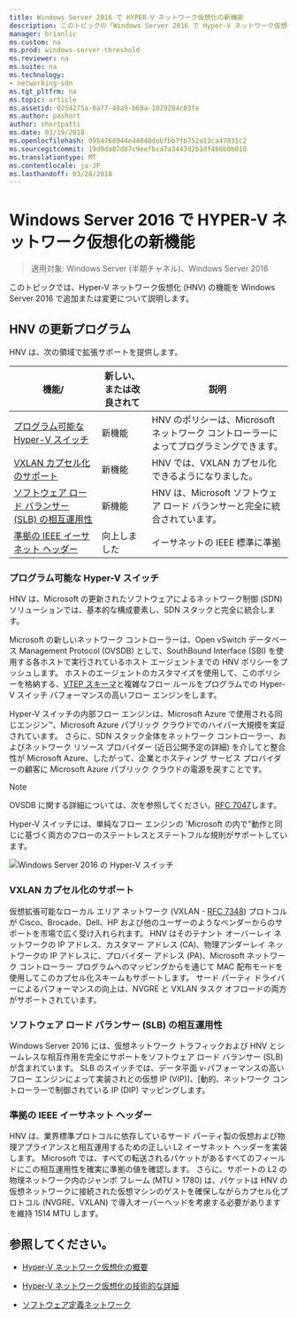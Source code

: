 ```yaml
---
title: Windows Server 2016 で HYPER-V ネットワーク仮想化の新機能
description: このトピックの「Windows Server 2016 で Hyper-V ネットワーク仮想化の新機能に関する情報を提供する
manager: brianlic
ms.custom: na
ms.prod: windows-server-threshold
ms.reviewer: na
ms.suite: na
ms.technology:
- networking-sdn
ms.tgt_pltfrm: na
ms.topic: article
ms.assetid: 0254275a-0a77-40a9-b68a-1029284c03fe
ms.author: pashort
author: shortpatti
ms.date: 03/19/2018
ms.openlocfilehash: 0954768944e44848debfbb7fb752a13ca47031c2
ms.sourcegitcommit: 19d9da87d87c9eefbca7a3443d2b1df486b0b010
ms.translationtype: MT
ms.contentlocale: ja-JP
ms.lasthandoff: 03/28/2018
---
```

# <a name="whats-new-in-hyper-v-network-virtualization-in-windows-server-2016"></a>Windows Server 2016 で HYPER-V ネットワーク仮想化の新機能

>適用対象: Windows Server (半期チャネル)、Windows Server 2016

このトピックでは、Hyper-V ネットワーク仮想化 (HNV) の機能を Windows Server 2016 で追加または変更について説明します。  
  
## <a name="BKMK_IPAM2012R2"></a>HNV の更新プログラム  
HNV は、次の領域で拡張サポートを提供します。  
  
|機能/|新しい、または改良されて|説明|  
|--------------------------|-------------------|---------------|  
|[プログラム可能な Hyper-V スイッチ](../../../sdn/technologies/hyper-v-network-virtualization/../../../sdn/technologies/hyper-v-network-virtualization/../../../sdn/technologies/hyper-v-network-virtualization/../../../sdn/technologies/hyper-v-network-virtualization/whats-new-hyperv-network-virtualization-windows-server.md#SDN)|新機能|HNV のポリシーは、Microsoft ネットワーク コントローラーによってプログラミングできます。|  
|[VXLAN カプセル化のサポート](../../../sdn/technologies/hyper-v-network-virtualization/../../../sdn/technologies/hyper-v-network-virtualization/../../../sdn/technologies/hyper-v-network-virtualization/../../../sdn/technologies/hyper-v-network-virtualization/whats-new-hyperv-network-virtualization-windows-server.md#VXLAN)|新機能|HNV では、VXLAN カプセル化できるようになりました。|  
|[ソフトウェア ロード バランサー (SLB) の相互運用性](../../../sdn/technologies/hyper-v-network-virtualization/../../../sdn/technologies/hyper-v-network-virtualization/../../../sdn/technologies/hyper-v-network-virtualization/../../../sdn/technologies/hyper-v-network-virtualization/whats-new-hyperv-network-virtualization-windows-server.md#SLB)|新機能|HNV は、Microsoft ソフトウェア ロード バランサーと完全に統合されています。|  
|[準拠の IEEE イーサネット ヘッダー](../../../sdn/technologies/hyper-v-network-virtualization/../../../sdn/technologies/hyper-v-network-virtualization/../../../sdn/technologies/hyper-v-network-virtualization/../../../sdn/technologies/hyper-v-network-virtualization/whats-new-hyperv-network-virtualization-windows-server.md#L2)|向上しました|イーサネットの IEEE 標準に準拠|  
  
### <a name="SDN"></a>プログラム可能な Hyper-V スイッチ  
HNV は、Microsoft の更新されたソフトウェアによるネットワーク制御 (SDN) ソリューションでは、基本的な構成要素し、SDN スタックと完全に統合します。  
  
Microsoft の新しいネットワーク コントローラーは、Open vSwitch データベース Management Protocol (OVSDB) として、SouthBound Interface (SBI) を使用する各ホストで実行されているホスト エージェントまでの HNV ポリシーをプッシュします。 ホストのエージェントのカスタマイズを使用して、このポリシーを格納する、[VTEP スキーマ](https://github.com/openvswitch/ovs/blob/master/vtep/vtep.ovsschema)と複雑なフロー ルールをプログラムでの Hyper-V スイッチ パフォーマンスの高いフロー エンジンをします。  
  
Hyper-V スイッチの内部フロー エンジンは、Microsoft Azure で使用される同じエンジン&trade;、Microsoft Azure パブリック クラウドでのハイパー大規模を実証されています。 さらに、SDN スタック全体をネットワーク コントローラー、およびネットワーク リソース プロバイダー (近日公開予定の詳細) を介してと整合性が Microsoft Azure、したがって、企業とホスティング サービス プロバイダーの顧客に Microsoft Azure パブリック クラウドの電源を戻すことです。  
  
> [!NOTE]  
> OVSDB に関する詳細については、次を参照してください。[RFC 7047](http://www.rfc-editor.org/info/rfc7047)します。  
  
Hyper-V スイッチには、単純なフロー エンジンの 'Microsoft の内で"動作と同じに基づく両方のフローのステートレスとステートフルな規則がサポートしています。  
 
![Windows Server 2016 の Hyper-V スイッチ](../../../media/what-s-new-in-hyper-v-network-virtualization-in-windows-server/HNVOverview.png)  
  
### <a name="VXLAN"></a>VXLAN カプセル化のサポート  
仮想拡張可能なローカル エリア ネットワーク (VXLAN - [RFC 7348](http://www.rfc-editor.org/info/rfc7348)) プロトコルが Cisco、Brocade、Dell、HP および他のユーザーのようなベンダーからのサポートを市場で広く受け入れられます。 HNV はそのテナント オーバーレイ ネットワークの IP アドレス、カスタマー アドレス (CA)、物理アンダーレイ ネットワークの IP アドレスに、プロバイダー アドレス (PA)、Microsoft ネットワーク コントローラー プログラムへのマッピングからを通じて MAC 配布モードを使用してこのカプセル化スキームもサポートします。 サード パーティ ドライバーによるパフォーマンスの向上は、NVGRE と VXLAN タスク オフロードの両方がサポートされています。  
  
### <a name="SLB"></a>ソフトウェア ロード バランサー (SLB) の相互運用性  
Windows Server 2016 には、仮想ネットワーク トラフィックおよび HNV とシームレスな相互作用を完全にサポートをソフトウェア ロード バランサー (SLB) が含まれています。 SLB のスイッチでは、データ平面 v-パフォーマンスの高いフロー エンジンによって実装されとの仮想 IP (VIP)]、[動的、ネットワーク コントローラーで制御されている IP (DIP) マッピングします。  
  
### <a name="L2"></a>準拠の IEEE イーサネット ヘッダー  
HNV は、業界標準プロトコルに依存しているサード パーティ製の仮想および物理アプライアンスと相互運用するための正しい L2 イーサネット ヘッダーを実装します。 Microsoft では、すべての転送されるパケットがあるすべてのフィールドにこの相互運用性を確実に準拠の値を確認します。 さらに、サポートの L2 の物理ネットワーク内のジャンボ フレーム (MTU > 1780) は、パケットは HNV の仮想ネットワークに接続された仮想マシンのゲストを確保しながらカプセル化プロトコル (NVGRE、VXLAN) で導入オーバーヘッドを考慮する必要がありますを維持 1514 MTU します。  
  
## <a name="see-also"></a>参照してください。  
  
-   [Hyper-V ネットワーク仮想化の概要](hyperv-network-virtualization-overview-windows-server.md)  
  
-   [Hyper-V ネットワーク仮想化の技術的な詳細](hyperv-network-virtualization-technical-details-windows-server.md)  
  
-   [ソフトウェア定義ネットワーク](../../Software-Defined-Networking--SDN-.md)  
  